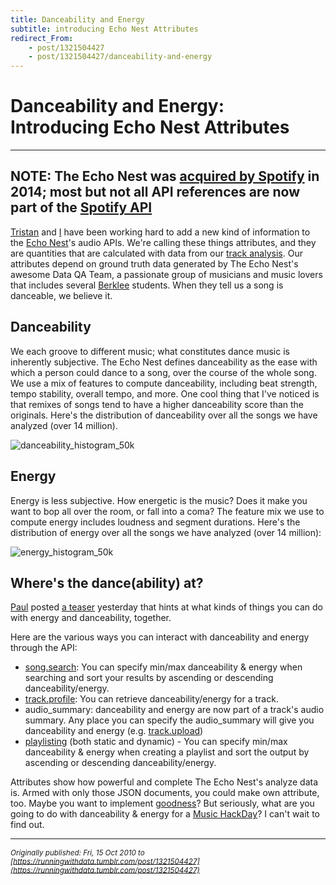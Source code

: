 ```yaml
---
title: Danceability and Energy
subtitle: introducing Echo Nest Attributes
redirect_From:
    - post/1321504427
    - post/1321504427/danceability-and-energy
---
```


# Danceability and Energy: Introducing Echo Nest Attributes

---
**NOTE**: The Echo Nest was [acquired by Spotify](https://techcrunch.com/2014/03/07/spotify-echo-nest-100m/) in 2014; most but not all API references are now part of the [Spotify API](https://developer.spotify.com/documentation/web-api/reference/#endpoint-get-audio-analysis)  
---

[Tristan](http://web.media.mit.edu/~tristan/) and [I](http://www.twitter.com/jsundram) have been working hard to add a new kind of information to the [Echo Nest](https://en.wikipedia.org/wiki/The_Echo_Nest)'s audio APIs. We're calling these things attributes, and they are quantities that are calculated with data from our [track analysis](https://developer.spotify.com/console/get-audio-analysis-track/). Our attributes depend on ground truth data generated by The Echo Nest's awesome Data QA Team, a passionate group of musicians and music lovers that includes several [Berklee](http://www.berklee.edu/about/) students. When they tell us a song is danceable, we believe it.

## Danceability

We each groove to different music; what constitutes dance music is inherently subjective. The Echo Nest defines danceability as the ease with which a person could dance to a song, over the course of the whole song. We use a mix of features to compute danceability, including beat strength, tempo stability, overall tempo, and more. One cool thing that I've noticed is that remixes of songs tend to have a higher danceability score than the originals.  Here's the distribution of danceability over all the songs we have analyzed (over 14 million).

![danceability_histogram_50k](https://user-images.githubusercontent.com/150536/128730959-c5152e99-10cf-40b6-8054-5d9f566bc0ae.png)

## Energy

Energy is less subjective. How energetic is the music? Does it make you want to bop all over the room, or fall into a coma? The feature mix we use to compute energy includes loudness and segment durations. Here's the distribution of energy over all the songs we have analyzed (over 14 million):  

![energy_histogram_50k](https://user-images.githubusercontent.com/150536/128730961-ee994337-9792-40e6-84eb-c36ff794c994.png)

## Where's the dance(ability) at?

[Paul](https://twitter.com/plamere) posted [a teaser](http://musicmachinery.com/2010/10/14/energy-danceability/) yesterday that hints at what kinds of things you can do with energy and danceability, together.  

Here are the various ways you can interact with danceability and energy through the API: 
* [song.search](http://developer.echonest.com/docs/v4/song.html#search"): You can specify min/max danceability &amp; energy when searching and sort your results by ascending or descending danceability/energy.
* [track.profile](http://developer.echonest.com/docs/v4/track.html#profile): You can retrieve danceability/energy for a track.
* audio_summary: danceability and energy are now part of a track's audio summary.  Any place you can specify the audio_summary will give you danceability and energy (e.g. [track.upload](http://developer.echonest.com/docs/v4/track.html#upload))
* [playlisting](http://developer.echonest.com/docs/v4/playlist.html#playlist-api-methods) (both static and dynamic) - You can specify min/max danceability &amp; energy when creating a playlist  and sort the output by ascending or descending danceability/energy.

Attributes show how powerful and complete The Echo Nest's analyze data is. Armed with only those JSON documents, you could make own attribute, too. Maybe you want to implement [goodness](http://blog.echonest.com/post/91934467/the-echo-nest-goodness-api)? But seriously, what are you going to do with danceability &amp; energy for a [Music HackDay](http://new.musichackday.org/)? I can't wait to find out.


---
*<sub>Originally published: Fri, 15 Oct 2010 to [https://runningwithdata.tumblr.com/post/1321504427](https://runningwithdata.tumblr.com/post/1321504427)</sub>*

